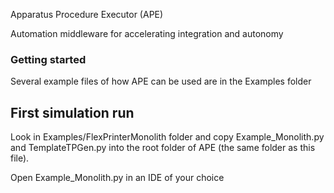 Apparatus Procedure Executor (APE)

Automation middleware for accelerating integration and autonomy

### Getting started

Several example files of how APE can be used are in the Examples folder

## First simulation run

Look in Examples/FlexPrinterMonolith folder and copy Example_Monolith.py and
TemplateTPGen.py into the root folder of APE (the same folder as this file).

Open Example_Monolith.py in an IDE of your choice

